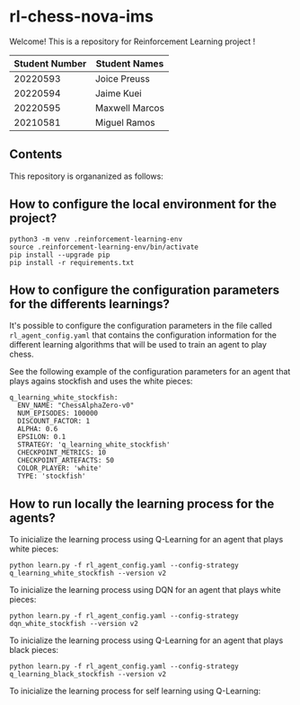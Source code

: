 # rl-chess-nova-ims

Welcome! This is a repository for Reinforcement Learning project ! 

| Student Number | Student Names |
|---|---|
| 20220593 | Joice Preuss | 
| 20220594 | Jaime Kuei | 
| 20220595 | Maxwell Marcos | 
| 20210581 | Miguel Ramos |

## Contents
This repository is organanized as follows:

## How to configure the local environment for the project?

 ```
python3 -m venv .reinforcement-learning-env
source .reinforcement-learning-env/bin/activate
pip install --upgrade pip
pip install -r requirements.txt
 ```

## How to configure the configuration parameters for the differents learnings?

It's possible to configure the configuration parameters in the file called `rl_agent_config.yaml` that contains the configuration information for the different learning algorithms that will be used to train an agent to play chess.

See the following example of the configuration parameters for an agent that plays agains stockfish and uses the white pieces:

```
q_learning_white_stockfish:
  ENV_NAME: "ChessAlphaZero-v0"
  NUM_EPISODES: 100000
  DISCOUNT_FACTOR: 1
  ALPHA: 0.6
  EPSILON: 0.1
  STRATEGY: 'q_learning_white_stockfish'
  CHECKPOINT_METRICS: 10
  CHECKPOINT_ARTEFACTS: 50
  COLOR_PLAYER: 'white'
  TYPE: 'stockfish'
```

## How to run locally the learning process for the agents?

To inicialize the learning process using Q-Learning for an agent that plays white pieces:
```
python learn.py -f rl_agent_config.yaml --config-strategy q_learning_white_stockfish --version v2
```

To inicialize the learning process using DQN for an agent that plays white pieces:
```
python learn.py -f rl_agent_config.yaml --config-strategy dqn_white_stockfish --version v2
```

To inicialize the learning process using Q-Learning for an agent that plays black pieces:
```
python learn.py -f rl_agent_config.yaml --config-strategy q_learning_black_stockfish --version v2
```

To inicialize the learning process for self learning using Q-Learning:
```